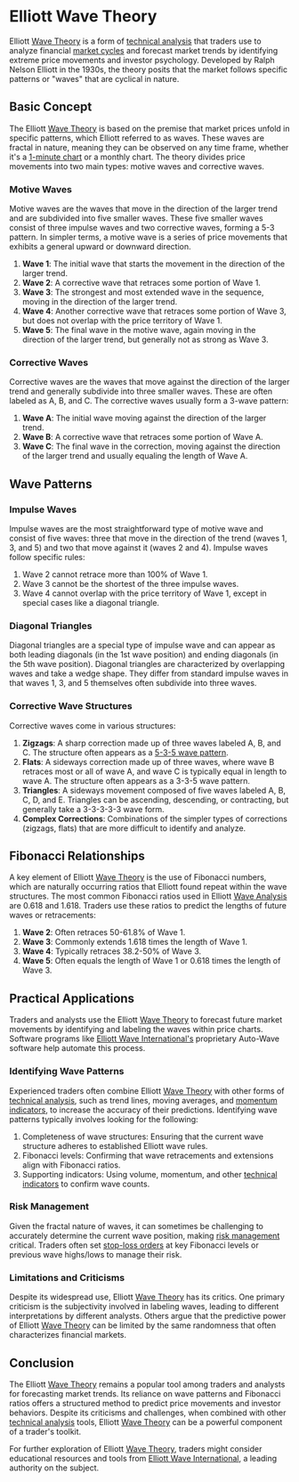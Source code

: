 # Elliott Wave Theory

Elliott [Wave Theory](../w/wave_theory.md) is a form of [technical analysis](../t/technical_analysis.md) that traders use to analyze financial [market cycles](../m/market_cycles.md) and forecast market trends by identifying extreme price movements and investor psychology. Developed by Ralph Nelson Elliott in the 1930s, the theory posits that the market follows specific patterns or "waves" that are cyclical in nature.

## Basic Concept

The Elliott [Wave Theory](../w/wave_theory.md) is based on the premise that market prices unfold in specific patterns, which Elliott referred to as waves. These waves are fractal in nature, meaning they can be observed on any time frame, whether it's a [1-minute chart](../1/1-minute_chart.md) or a monthly chart. The theory divides price movements into two main types: motive waves and corrective waves.

### Motive Waves

Motive waves are the waves that move in the direction of the larger trend and are subdivided into five smaller waves. These five smaller waves consist of three impulse waves and two corrective waves, forming a 5-3 pattern. In simpler terms, a motive wave is a series of price movements that exhibits a general upward or downward direction.

1. **Wave 1**: The initial wave that starts the movement in the direction of the larger trend.
2. **Wave 2**: A corrective wave that retraces some portion of Wave 1.
3. **Wave 3**: The strongest and most extended wave in the sequence, moving in the direction of the larger trend.
4. **Wave 4**: Another corrective wave that retraces some portion of Wave 3, but does not overlap with the price territory of Wave 1.
5. **Wave 5**: The final wave in the motive wave, again moving in the direction of the larger trend, but generally not as strong as Wave 3.

### Corrective Waves

Corrective waves are the waves that move against the direction of the larger trend and generally subdivide into three smaller waves. These are often labeled as A, B, and C. The corrective waves usually form a 3-wave pattern:

1. **Wave A**: The initial wave moving against the direction of the larger trend.
2. **Wave B**: A corrective wave that retraces some portion of Wave A.
3. **Wave C**: The final wave in the correction, moving against the direction of the larger trend and usually equaling the length of Wave A.

## Wave Patterns

### Impulse Waves

Impulse waves are the most straightforward type of motive wave and consist of five waves: three that move in the direction of the trend (waves 1, 3, and 5) and two that move against it (waves 2 and 4). Impulse waves follow specific rules:

1. Wave 2 cannot retrace more than 100% of Wave 1.
2. Wave 3 cannot be the shortest of the three impulse waves.
3. Wave 4 cannot overlap with the price territory of Wave 1, except in special cases like a diagonal triangle.

### Diagonal Triangles

Diagonal triangles are a special type of impulse wave and can appear as both leading diagonals (in the 1st wave position) and ending diagonals (in the 5th wave position). Diagonal triangles are characterized by overlapping waves and take a wedge shape. They differ from standard impulse waves in that waves 1, 3, and 5 themselves often subdivide into three waves.

### Corrective Wave Structures

Corrective waves come in various structures:

1. **Zigzags**: A sharp correction made up of three waves labeled A, B, and C. The structure often appears as a [5-3-5 wave pattern](../1/5-3-5_wave_pattern.md).
2. **Flats**: A sideways correction made up of three waves, where wave B retraces most or all of wave A, and wave C is typically equal in length to wave A. The structure often appears as a 3-3-5 wave pattern.
3. **Triangles**: A sideways movement composed of five waves labeled A, B, C, D, and E. Triangles can be ascending, descending, or contracting, but generally take a 3-3-3-3-3 wave form.
4. **Complex Corrections**: Combinations of the simpler types of corrections (zigzags, flats) that are more difficult to identify and analyze.

## Fibonacci Relationships

A key element of Elliott [Wave Theory](../w/wave_theory.md) is the use of Fibonacci numbers, which are naturally occurring ratios that Elliott found repeat within the wave structures. The most common Fibonacci ratios used in Elliott [Wave Analysis](../w/wave_analysis.md) are 0.618 and 1.618. Traders use these ratios to predict the lengths of future waves or retracements:

1. **Wave 2**: Often retraces 50-61.8% of Wave 1.
2. **Wave 3**: Commonly extends 1.618 times the length of Wave 1.
3. **Wave 4**: Typically retraces 38.2-50% of Wave 3.
4. **Wave 5**: Often equals the length of Wave 1 or 0.618 times the length of Wave 3.

## Practical Applications

Traders and analysts use the Elliott [Wave Theory](../w/wave_theory.md) to forecast future market movements by identifying and labeling the waves within price charts. Software programs like [Elliott Wave International's](https://www.elliottwave.com) proprietary Auto-Wave software help automate this process.

### Identifying Wave Patterns

Experienced traders often combine Elliott [Wave Theory](../w/wave_theory.md) with other forms of [technical analysis](../t/technical_analysis.md), such as trend lines, moving averages, and [momentum indicators](../m/momentum_indicators.md), to increase the accuracy of their predictions. Identifying wave patterns typically involves looking for the following:

1. Completeness of wave structures: Ensuring that the current wave structure adheres to established Elliott wave rules.
2. Fibonacci levels: Confirming that wave retracements and extensions align with Fibonacci ratios.
3. Supporting indicators: Using volume, momentum, and other [technical indicators](../t/technical_indicators.md) to confirm wave counts.

### Risk Management

Given the fractal nature of waves, it can sometimes be challenging to accurately determine the current wave position, making [risk management](../r/risk_management.md) critical. Traders often set [stop-loss orders](../s/stop-loss_orders.md) at key Fibonacci levels or previous wave highs/lows to manage their risk.

### Limitations and Criticisms

Despite its widespread use, Elliott [Wave Theory](../w/wave_theory.md) has its critics. One primary criticism is the subjectivity involved in labeling waves, leading to different interpretations by different analysts. Others argue that the predictive power of Elliott [Wave Theory](../w/wave_theory.md) can be limited by the same randomness that often characterizes financial markets.

## Conclusion

The Elliott [Wave Theory](../w/wave_theory.md) remains a popular tool among traders and analysts for forecasting market trends. Its reliance on wave patterns and Fibonacci ratios offers a structured method to predict price movements and investor behaviors. Despite its criticisms and challenges, when combined with other [technical analysis](../t/technical_analysis.md) tools, Elliott [Wave Theory](../w/wave_theory.md) can be a powerful component of a trader's toolkit.

For further exploration of Elliott [Wave Theory](../w/wave_theory.md), traders might consider educational resources and tools from [Elliott Wave International](https://www.elliottwave.com), a leading authority on the subject.
